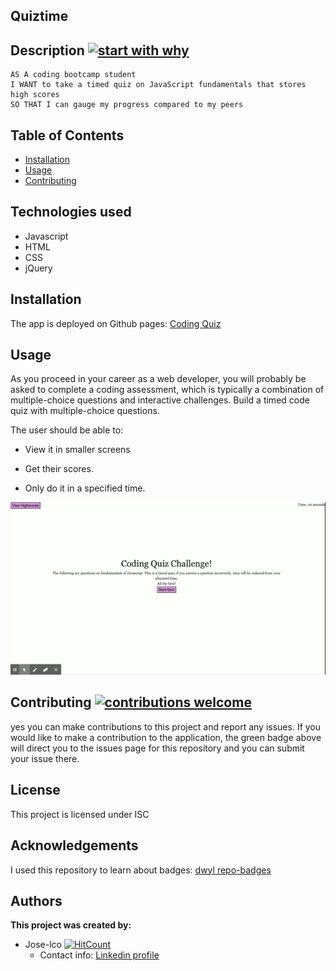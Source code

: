 ## Quiztime


## Description [![start with why](https://img.shields.io/badge/start%20with-why%3F-brightgreen.svg?style=flat)](http://www.ted.com/talks/simon_sinek_how_great_leaders_inspire_action)

```
AS A coding bootcamp student
I WANT to take a timed quiz on JavaScript fundamentals that stores high scores
SO THAT I can gauge my progress compared to my peers
```


## Table of Contents

* [Installation](#installation)
* [Usage](#usage)
* [Contributing](#contributing)

## Technologies used

* Javascript
* HTML
* CSS 
* jQuery


## Installation

The app is deployed on Github pages: [Coding Quiz](https://jose-lco.github.io/quiztime/)
## Usage

As you proceed in your career as a web developer, you will probably be asked to complete a coding assessment, which is typically a combination of multiple-choice questions and interactive challenges. Build a timed code quiz with multiple-choice questions. 

The user should be able to:

  * View it in smaller screens

  * Get their scores.

  * Only do it in a specified time.

 ![Coding quiz gif](Assets/Coding-Quiz-Challenge.gif)

## Contributing [![contributions welcome](https://img.shields.io/badge/contributions-welcome-brightgreen.svg?style=flat)](https://github.com/Jose-lco/quiztime/issues)

yes you can make contributions to this project and report any issues. If you would like to make a contribution to the application, the green badge above will direct you to the issues page for this repository and you can submit your issue there.

## License

This project is licensed under ISC

## Acknowledgements
I used this repository to learn about badges: 
[dwyl repo-badges](https://github.com/dwyl/repo-badges)

## Authors

**This project was created by:**
* Jose-lco [![HitCount](http://hits.dwyl.com/Jose-lco/quiztime.svg)](http://hits.dwyl.com/Jose-lco/quiztime)
  * Contact info: [Linkedin profile](https://www.linkedin.com/in/josephine-ndungu-a0a441160)

